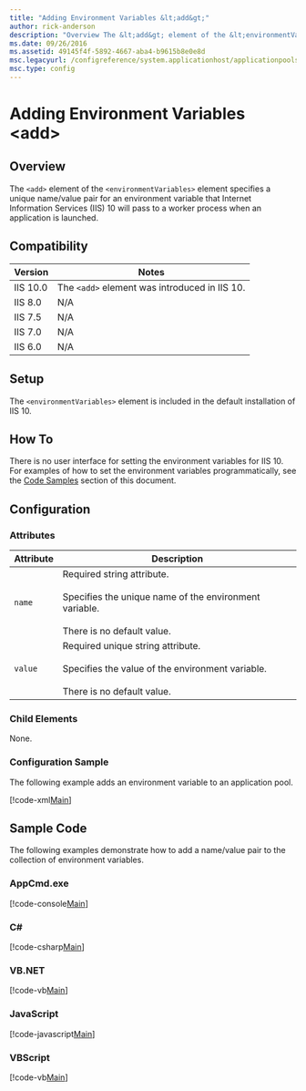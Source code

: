 ```yaml
---
title: "Adding Environment Variables &lt;add&gt;"
author: rick-anderson
description: "Overview The &lt;add&gt; element of the &lt;environmentVariables&gt; element specifies a unique name/value pair for an environment variable that Internet Inf..."
ms.date: 09/26/2016
ms.assetid: 49145f4f-5892-4667-aba4-b9615b8e0e8d
msc.legacyurl: /configreference/system.applicationhost/applicationpools/applicationpooldefaults/environmentvariables/add
msc.type: config
---
```

# Adding Environment Variables &lt;add&gt;

<a id="001"></a>
## Overview

The `<add>` element of the `<environmentVariables>` element specifies a unique name/value pair for an environment variable that Internet Information Services (IIS) 10 will pass to a worker process when an application is launched.

<a id="002"></a>
## Compatibility

| Version | Notes |
| --- | --- |
| IIS 10.0 | The `<add>` element was introduced in IIS 10. |
| IIS 8.0 | N/A |
| IIS 7.5 | N/A |
| IIS 7.0 | N/A |
| IIS 6.0 | N/A |

<a id="003"></a>
## Setup

The `<environmentVariables>` element is included in the default installation of IIS 10.

<a id="004"></a>
## How To

There is no user interface for setting the environment variables for IIS 10. For examples of how to set the environment variables programmatically, see the [Code Samples](#006) section of this document.

<a id="005"></a>
## Configuration

### Attributes

| Attribute | Description |
| --- | --- |
| `name` | Required string attribute.<br><br>Specifies the unique name of the environment variable.<br><br>There is no default value. |
| `value` | Required unique string attribute.<br><br>Specifies the value of the environment variable.<br><br>There is no default value. |

### Child Elements

None.

### Configuration Sample

The following example adds an environment variable to an application pool.

[!code-xml[Main](add/samples/sample1.xml)]

<a id="006"></a>
## Sample Code

The following examples demonstrate how to add a name/value pair to the collection of environment variables.

### AppCmd.exe

[!code-console[Main](add/samples/sample2.cmd)]

### C\#

[!code-csharp[Main](add/samples/sample3.cs)]

### VB.NET

[!code-vb[Main](add/samples/sample4.vb)]

### JavaScript

[!code-javascript[Main](add/samples/sample5.js)]

### VBScript

[!code-vb[Main](add/samples/sample6.vb)]
